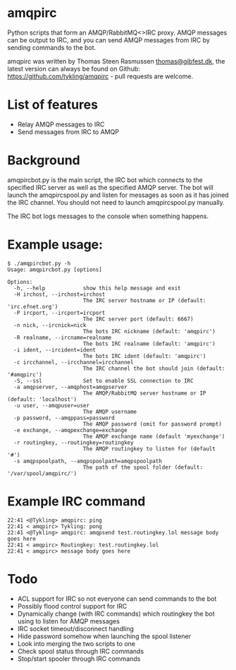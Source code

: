 amqpirc
=======
Python scripts that form an AMQP/RabbitMQ<>IRC proxy. AMQP messages can be output to IRC, 
and you can send AMQP messages from IRC by sending commands to the bot.

amqpirc was written by Thomas Steen Rasmussen <thomas@gibfest.dk>, the latest version
can always be found on Github: https://github.com/tykling/amqpirc - pull requests are welcome.


List of features
================
- Relay AMQP messages to IRC
- Send messages from IRC to AMQP


Background
==========
amqpircbot.py is the main script, the IRC bot which connects to the specified IRC server as 
well as the specified AMQP server. The bot will launch the amqpircspool.py and listen for messages 
as soon as it has joined the IRC channel. You should not need to launch amqpircspool.py manually.

The IRC bot logs messages to the console when something happens.


Example usage:
==============
    $ ./amqpircbot.py -h
    Usage: amqpircbot.py [options]

    Options:
      -h, --help            show this help message and exit
      -H irchost, --irchost=irchost
                            The IRC server hostname or IP (default: 'irc.efnet.org')
      -P ircport, --ircport=ircport
                            The IRC server port (default: 6667)
      -n nick, --ircnick=nick
                            The bots IRC nickname (default: 'amqpirc')
      -R realname, --ircname=realname
                            The bots IRC realname (default: 'amqpirc')
      -i ident, --ircident=ident
                            The bots IRC ident (default: 'amqpirc')
      -c ircchannel, --ircchannel=ircchannel
                            The IRC channel the bot should join (default: '#amqpirc')
      -S, --ssl             Set to enable SSL connection to IRC
      -a amqpserver, --amqphost=amqpserver
                            The AMQP/RabbitMQ server hostname or IP (default: 'localhost')
      -u user, --amqpuser=user
                            The AMQP username
      -p password, --amqppass=password
                            The AMQP password (omit for password prompt)
      -e exchange, --amqpexchange=exchange
                            The AMQP exchange name (default 'myexchange')
      -r routingkey, --routingkey=routingkey
                            The AMQP routingkey to listen for (default '#')
      -s amqpspoolpath, --amqpspoolpath=amqpspoolpath
                            The path of the spool folder (default: '/var/spool/amqpirc/')


Example IRC command
===================
    22:41 <@Tykling> amqpirc: ping
    22:41 < amqpirc> Tykling: pong
    22:41 <@Tykling> amqpirc: amqpsend test.routingkey.lol message body goes here
    22:41 < amqpirc> Routingkey: test.routingkey.lol
    22:41 < amqpirc> message body goes here

Todo
====
- ACL support for IRC so not everyone can send commands to the bot
- Possibly flood control support for IRC
- Dynamically change (with IRC commands) which routingkey the bot using to listen for AMQP messages
- IRC socket timeout/disconnect handling
- Hide password somehow when launching the spool listener
- Look into merging the two scripts to one
- Check spool status through IRC commands
- Stop/start spooler through IRC commands
